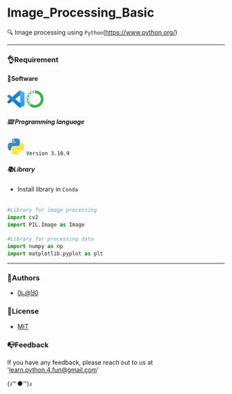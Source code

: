# Image_Processing_Basic

🔍 Image processing using `Python`(https://www.python.org/)

---
### 👌Requirement
#### 💾Software
[<img src="https://github.com/ThaiThanhDuy/Write_something_4_fun/blob/main/ICON/iconImage/Visual_Studio_Code_logo_icon.png" height ="40" width="40px" alt="Visual_Studio_Code"/>](https://code.visualstudio.com/) [<img src="https://github.com/ThaiThanhDuy/Write_something_4_fun/blob/main/ICON/iconImage/Conda_logo_icon.png" height ="40" width="40px" alt="Conda"/>](https://docs.conda.io/en/latest/) 

##### ⌨️ Programming language
[<img src="https://github.com/ThaiThanhDuy/Write_something_4_fun/blob/main/ICON/iconImage/python_104451.png" height ="40" width="40px" alt="Python"/>](https://www.python.org/) `Version 3.10.9`

##### 📚Library

- Install library in `Conda`


```Python

#Library for image processing
import cv2 
import PIL.Image as Image 

#Library for processing data
import numpy as np  
import matplotlib.pyplot as plt
```
---

### 🤖Authors 
- [0ᖺ@Ⴘ0](https://github.com/duyvpython)

### 🧾License 
- [MIT](./LICENSE)

### 📭Feedback 
If you have any feedback, please reach out to us at 'learn.python.4.fun@gmail.com'

(ง ͡ᵔ ● ͡ᵔ)ง
